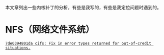 本文章列出一些内核补丁的分析，有些是我写的，有些是我定位问题时遇到的。

# NFS（网络文件系统）

[`7de0394801da cifs: Fix in error types returned for out-of-credit situations.`](https://chenxiaosong.com/courses/patches/cifs-Fix-in-error-types-returned-for-out-of-credit-s.html)